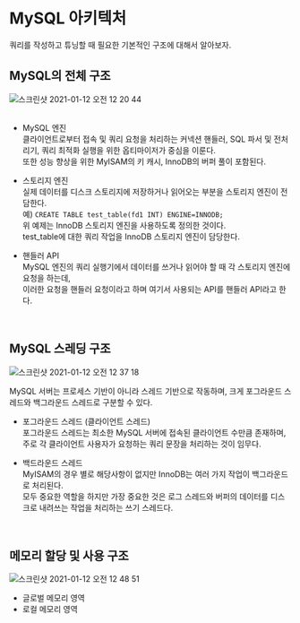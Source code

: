 # MySQL 아키텍처      

쿼리를 작성하고 튜닝할 때 필요한 기본적인 구조에 대해서 알아보자.   


## MySQL의 전체 구조    

![스크린샷 2021-01-12 오전 12 20 44](https://user-images.githubusercontent.com/33855307/104200470-0e6a9800-546c-11eb-9aa0-cdc3a0db6534.png)     
<br />          


* MySQL 엔진    
클라이언트로부터 접속 및 쿼리 요청을 처리하는 커넥션 핸들러, SQL 파서 및 전처리기, 쿼리 최적화 실행을 위한 옵티마이저가 중심을 이룬다.   
또한 성능 향상을 위한 MyISAM의 키 캐시, InnoDB의 버퍼 풀이 포함된다.     

* 스토리지 엔진   
실제 데이터를 디스크 스토리지에 저장하거나 읽어오는 부분을 스토리지 엔진이 전담한다.     
예) `CREATE TABLE test_table(fd1 INT) ENGINE=INNODB;`      
위 예제는 InnoDB 스토리지 엔진을 사용하도록 정의한 것이다.       
test_table에 대한 쿼리 작업을 InnoDB 스토리지 엔진이 담당한다.   

* 핸들러 API   
MySQL 엔진의 쿼리 실행기에서 데이터를 쓰거나 읽어야 할 때 각 스토리지 엔진에 요청을 하는데,             
이러한 요청을 핸들러 요청이라고 하며 여기서 사용되는 API를 핸들러 API라고 한다.             
<br />           

## MySQL 스레딩 구조      

![스크린샷 2021-01-12 오전 12 37 18](https://user-images.githubusercontent.com/33855307/104202502-58ed1400-546e-11eb-9b1a-ce3f749fcf75.png)     

MySQL 서버는 프로세스 기반이 아니라 스레드 기반으로 작동하며, 크게 포그라운드 스레드와 백그라운드 스레드로 구분할 수 있다.      


* 포그라운드 스레드 (클라이언트 스레드)   
포그라운드 스레드는 최소한 MySQL 서버에 접속된 클라이언트 수만큼 존재하며, 주로 각 클라이언트 사용자가 요청하는 쿼리 문장을 처리하는 것이 임무다.    

* 백드라운드 스레드       
MyISAM의 경우 별로 해당사항이 없지만 InnoDB는 여러 가지 작업이 백그라운드로 처리된다.        
모두 중요한 역할을 하지만 가장 중요한 것은 로그 스레드와 버퍼의 데이터를 디스크로 내려쓰는 작업을 처리하는 쓰기 스레드다.   
<br />      


## 메모리 할당 및 사용 구조    

![스크린샷 2021-01-12 오전 12 48 51](https://user-images.githubusercontent.com/33855307/104203856-f4cb4f80-546f-11eb-8282-c57a121ed080.png)    

* 글로벌 메모리 영역 
* 로컬 메모리 영역      
   









